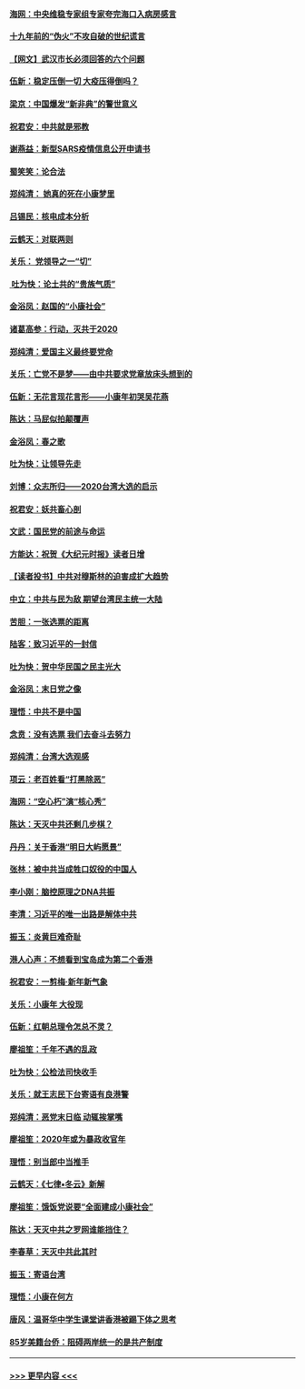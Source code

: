 #### [海网：中央维稳专家组专家夸完海口入病房感言](../pages/nsc993/n11815138.md?t=01232344) 
#### [十九年前的“伪火”不攻自破的世纪谎言](../pages/nsc993/n11813238.md?t=01232344) 
#### [【网文】武汉市长必须回答的六个问题](../pages/nsc993/n11813848.md?t=01232344) 
#### [伍新：稳定压倒一切 大疫压得倒吗？](../pages/nsc993/n11812634.md?t=01232344) 
#### [梁京：中国爆发“新非典”的警世意义](../pages/nsc993/n11812554.md?t=01232344) 
#### [祝君安：中共就是邪教](../pages/nsc993/n11812431.md?t=01232344) 
#### [谢燕益：新型SARS疫情信息公开申请书](../pages/nsc993/n11808840.md?t=01232344) 
#### [蜀笑笑：论合法](../pages/nsc993/n11808064.md?t=01232344) 
#### [郑纯清： 她真的死在小康梦里](../pages/nsc993/n11806623.md?t=01232344) 
#### [吕锡民：核电成本分析](../pages/nsc993/n11806284.md?t=01232344) 
#### [云鹤天：对联两则](../pages/nsc993/n11805957.md?t=01232344) 
#### [关乐： 党领导之一“切”](../pages/nsc993/n11804505.md?t=01232344) 
#### [ 吐为快：论土共的“贵族气质”](../pages/nsc993/n11804490.md?t=01232344) 
#### [金浴凤：赵国的“小康社会”](../pages/nsc993/n11804452.md?t=01232344) 
#### [诸葛高参：行动，灭共于2020](../pages/nsc993/n11804120.md?t=01232344) 
#### [郑纯清：爱国主义最终要党命](../pages/nsc993/n11802197.md?t=01232344) 
#### [关乐：亡党不是梦——由中共要求党章放床头想到的](../pages/nsc993/n11802156.md?t=01232344) 
#### [伍新：无花言现花言形——小康年初哭吴花燕](../pages/nsc993/n11800044.md?t=01232344) 
#### [陈达：马屁似拍颠覆声](../pages/nsc993/n11800010.md?t=01232344) 
#### [金浴凤：春之歌](../pages/nsc993/n11797687.md?t=01232344) 
#### [吐为快：让领导先走](../pages/nsc993/n11797512.md?t=01232344) 
#### [刘博：众志所归——2020台湾大选的启示](../pages/nsc993/n11796878.md?t=01232344) 
#### [祝君安：妖共畜心剖](../pages/nsc993/n11794273.md?t=01232344) 
#### [文武：国民党的前途与命运](../pages/nsc993/n11794198.md?t=01232344) 
#### [方能达：祝贺《大纪元时报》读者日增](../pages/nsc993/n11793807.md?t=01232344) 
#### [【读者投书】中共对穆斯林的迫害成扩大趋势](../pages/nsc993/n11791371.md?t=01232344) 
#### [中立：中共与民为敌 期望台湾民主统一大陆](../pages/nsc993/n11790392.md?t=01232344) 
#### [苦胆：一张选票的距离](../pages/nsc993/n11788914.md?t=01232344) 
#### [陆客：致习近平的一封信](../pages/nsc993/n11788867.md?t=01232344) 
#### [吐为快：贺中华民国之民主光大](../pages/nsc993/n11788618.md?t=01232344) 
#### [金浴凤：末日党之像](../pages/nsc993/n11787475.md?t=01232344) 
#### [理悟：中共不是中国](../pages/nsc993/n11787463.md?t=01232344) 
#### [念贲：没有选票  我们去奋斗去努力](../pages/nsc993/n11787398.md?t=01232344) 
#### [郑纯清：台湾大选观感](../pages/nsc993/n11786210.md?t=01232344) 
#### [项云：老百姓看“打黑除恶”](../pages/nsc993/n11785398.md?t=01232344) 
#### [海网：“空心朽”演“核心秀”](../pages/nsc993/n11783874.md?t=01232344) 
#### [陈达：天灭中共还剩几步棋？](../pages/nsc993/n11783719.md?t=01232344) 
#### [丹丹：关于香港“明日大屿愿景”](../pages/nsc993/n11783273.md?t=01232344) 
#### [张林：被中共当成牲口奴役的中国人](../pages/nsc993/n11782397.md?t=01232344) 
#### [李小刚：脑控原理之DNA共振](../pages/nsc993/n11780962.md?t=01232344) 
#### [李清：习近平的唯一出路是解体中共](../pages/nsc993/n11780866.md?t=01232344) 
#### [振玉：炎黄巨难奇耻](../pages/nsc993/n11779632.md?t=01232344) 
#### [港人心声：不想看到宝岛成为第二个香港](../pages/nsc993/n11778817.md?t=01232344) 
#### [祝君安：一剪梅‧新年新气象](../pages/nsc993/n11776340.md?t=01232344) 
#### [关乐：小康年 大役现](../pages/nsc993/n11774213.md?t=01232344) 
#### [伍新：红朝总理令怎总不灵？](../pages/nsc993/n11770813.md?t=01232344) 
#### [廖祖笙：千年不遇的乱政](../pages/nsc993/n11770373.md?t=01232344) 
#### [吐为快：公检法司快收手](../pages/nsc993/n11770359.md?t=01232344) 
#### [关乐：就王志民下台寄语有良港警](../pages/nsc993/n11769903.md?t=01232344) 
#### [郑纯清：恶党末日临 动辄挨掌嘴](../pages/nsc993/n11769356.md?t=01232344) 
#### [廖祖笙：2020年或为暴政收官年](../pages/nsc993/n11768216.md?t=01232344) 
#### [理悟：别当郎中当推手](../pages/nsc993/n11768243.md?t=01232344) 
#### [云鹤天：《七律▪冬云》新解](../pages/nsc993/n11768204.md?t=01232344) 
#### [廖祖笙：饿饭党说要“全面建成小康社会”](../pages/nsc993/n11767482.md?t=01232344) 
#### [陈达：天灭中共之罗网谁能挡住？](../pages/nsc993/n11767465.md?t=01232344) 
#### [李春草：天灭中共此其时](../pages/nsc993/n11767452.md?t=01232344) 
#### [振玉：寄语台湾](../pages/nsc993/n11767432.md?t=01232344) 
#### [理悟：小康在何方](../pages/nsc993/n11767394.md?t=01232344) 
#### [唐风：温哥华中学生课堂讲香港被踢下体之思考](../pages/nsc993/n11766848.md?t=01232344) 
#### [85岁美籍台侨：阻碍两岸统一的是共产制度](../pages/nsc993/n11765043.md?t=01232344) 

----
#### [ >>> 更早内容 <<< ](../indexes/nsc993-earlier.md)
